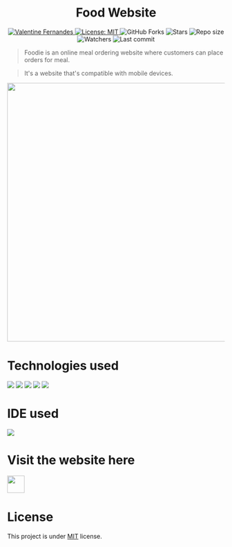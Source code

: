 <h1 align="center">Food Website</h1>

<p align="center">	
   <a href="http://www.linkedin.com/in/valentine-fernandes-75701622b">
      <img alt="Valentine Fernandes" src="https://img.shields.io/badge/-ValentineFernandes-32CD30?style=flat&logo=Linkedin&logoColor=white" />
   </a>
  <a href="https://github.com/ValentineFernandes/Food-Website/blob/main/LICENSE">
    <img alt="License: MIT" src="https://img.shields.io/github/license/ValentineFernandes/Food-Website?color=#1AD043" />
  </a>
  <img alt="GitHub Forks" src="https://img.shields.io/github/forks/ValentineFernandes/Food-Website?color=#1AD043" />
  <img alt="Stars" src= "https://img.shields.io/github/stars/ValentineFernandes/Food-Website?color=#1AD043" />
  <img alt="Repo size" src="https://img.shields.io/github/repo-size/ValentineFernandes/Food-Website?color=#1AD043" />
<img alt= "Watchers" src="https://img.shields.io/github/watchers/ValentineFernandes/Food-Website?color=#1AD043" />
<img alt= "Last commit" src="https://img.shields.io/github/last-commit/ValentineFernandes/Food-Website?color=#1AD043" />
</p>


> Foodie is an online meal ordering website where customers can place orders for meal.

> It's a website that's compatible with mobile devices.



<div align="center">
<img width="600" src="https://github.com/ValentineFernandes/ValentineFernandes/blob/main/Portfolio/FoodWebsite.png">
</div>


# Technologies used
<img src="https://img.shields.io/badge/HTML5-FF3300?style=for-the-badge&logo=html5&logoColor=white">
<img src="https://img.shields.io/badge/CSS3-0066FF?style=for-the-badge&logo=css3&logoColor=white">
<img src="https://img.shields.io/badge/Bootstrap-993399?style=for-the-badge&logo=bootstrap&logoColor=white">
<img src="https://img.shields.io/badge/Sass / Scss-CC6699?style=for-the-badge&logo=sass&logoColor=white">
<img src="https://img.shields.io/badge/JavaScript-FFF600?style=for-the-badge&logo=javascript&logoColor=white">

# IDE used
<img src="https://img.shields.io/badge/Visual_Studio_Code-0078D4?style=for-the-badge&logo=visual%20studio%20code&logoColor=white">

# Visit the website here
<a href="https://valentinefernandes.github.io/Food-Website/">  
<img width="40" height="40" src="https://github.com/ValentineFernandes/ValentineFernandes/blob/main/Portfolio/github.png"></a>

# License
This project is under <a href="https://github.com/ValentineFernandes/Food-Website/blob/main/LICENSE">MIT</a> license.   

